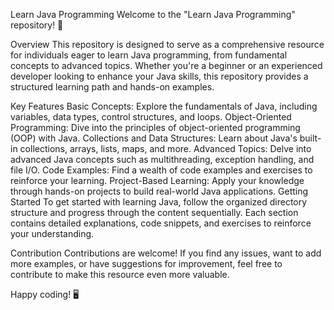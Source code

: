 Learn Java Programming
Welcome to the "Learn Java Programming" repository! 🚀

Overview
This repository is designed to serve as a comprehensive resource for individuals eager to learn Java programming, from fundamental concepts to advanced topics. Whether you're a beginner or an experienced developer looking to enhance your Java skills, this repository provides a structured learning path and hands-on examples.

Key Features
Basic Concepts: Explore the fundamentals of Java, including variables, data types, control structures, and loops.
Object-Oriented Programming: Dive into the principles of object-oriented programming (OOP) with Java.
Collections and Data Structures: Learn about Java's built-in collections, arrays, lists, maps, and more.
Advanced Topics: Delve into advanced Java concepts such as multithreading, exception handling, and file I/O.
Code Examples: Find a wealth of code examples and exercises to reinforce your learning.
Project-Based Learning: Apply your knowledge through hands-on projects to build real-world Java applications.
Getting Started
To get started with learning Java, follow the organized directory structure and progress through the content sequentially. Each section contains detailed explanations, code snippets, and exercises to reinforce your understanding.

Contribution
Contributions are welcome! If you find any issues, want to add more examples, or have suggestions for improvement, feel free to contribute to make this resource even more valuable.

Happy coding! 🖥️
